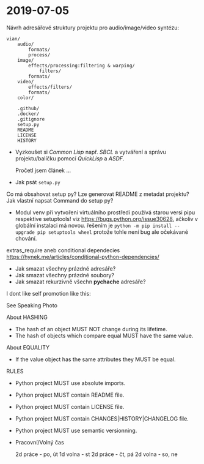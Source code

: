 # 2019-07-05

Návrh adresářové struktury projektu pro audio/image/video syntézu:

    vian/
        audio/
            formats/
            process/
        image/
            effects/processing:filtering & warping/
                filters/
            formats/
        video/
            effects/filters/
            formats/
        color/

        .github/
        .docker/
        .gitignore
        setup.py
        README
        LICENSE
        HISTORY

- Vyzkoušet si *Common Lisp* např. *SBCL* a vytváření a správu projektu/balíčku
  pomocí *QuickLisp* a *ASDF*.

  Pročetl jsem článek ...

- Jak psát `setup.py`

Co má obsahovat setup py?
Lze generovat README z metadat projektu?
Jak vlastní napsat Command do setup py?

- Modul venv při vytvoření virtuálního prostředí používá starou versi pipu respektive setuptools!
 viz <https://bugs.python.org/issue30628>, ačkoliv v globální instalaci má novou.
 řešením je `python -m pip install --upgrade pip setuptools wheel`
 protože tohle není bug ale očekávané chování.

extras_require aneb conditional dependecies <https://hynek.me/articles/conditional-python-dependencies/>

- Jak smazat všechny prázdné adresáře?
- Jak smazat všechny prázdné soubory?
- Jak smazat rekurzivně všechn __pychache__ adresáře?

 I dont like self promotion like this:

 See Speaking Photo

About HASHING

- The hash of an object MUST NOT change during its lifetime.
- The hash of objects which compare equal MUST have the same value.

About EQUALITY

- If the value object has the same attributes they MUST be equal.

RULES

- Python project MUST use absolute imports.
- Python project MUST contain README file.
- Python project MUST contain LICENSE file.
- Python project MUST contain CHANGES|HISTORY|CHANGELOG file.
- Python project MUST use semantic versionning.

- Pracovní/Volný čas

  2d práce - po, út
  1d volna - st
  2d práce - čt, pá
  2d volna - so, ne
